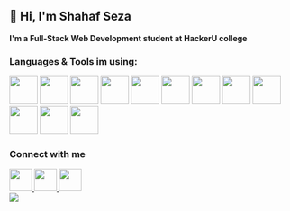 ## :wave:	 Hi, I'm Shahaf Seza 
**I'm a Full-Stack Web Development student at HackerU college**

### Languages & Tools im using:
<div>
  <img src="https://i.ibb.co/Fh765MP/html5.png" width='50'>
  <img src="https://i.ibb.co/cNBjXM9/css3.png" width='50'>
  <img src="https://i.ibb.co/M1rrKMf/javascript.png" width='50'>
  <img src="https://i.ibb.co/rk3fgDg/bootstrap-plain-wordmark-logo-icon-146620.png" width='50'>
  <img src="https://i.ibb.co/jrZqC5R/jquery.gif" width='50'>
  <img src="https://i.ibb.co/M5TXgL0/sass.png" width='50'>
  <img src="https://i.ibb.co/dJcSmx8/node.png" width='50'>
  <img src="https://i.ibb.co/yS4F2Vc/Mongo.png" width='50'>
  <img src="https://i.ibb.co/98HbrYy/sql.png" width='50'>
  <img src="https://i.ibb.co/wQY24zN/typescript.png" width='50'>
  <img src="https://i.ibb.co/h1Yx5Nn/angular.png" width='50'>
  <img src="https://i.ibb.co/bPtFR0R/react.png" width='50'> 
</div>

### Connect with me 

<div>
<a href="https://www.linkedin.com/in/shahafseza/" target="_blank">
    <img height="40" src="https://upload.wikimedia.org/wikipedia/commons/thumb/c/ca/LinkedIn_logo_initials.png/640px-LinkedIn_logo_initials.png"/>
</a>
<a href="https://www.facebook.com/ShahafSeza" target="_blank">
    <img height="40" src="https://www.botanic.co.il/wp-content/uploads/2021/05/facebook-icon-logo-C61047A9E7-seeklogo.com_.png"/>
</a>
<a href="https://www.instagram.com/shahafseza" target="_blank">
    <img height="40" src="https://upload.wikimedia.org/wikipedia/commons/thumb/e/e7/Instagram_logo_2016.svg/2048px-Instagram_logo_2016.svg.png"/>
</a>
</div>



<!--
![](https://komarev.com/ghpvc/?username=shahafrseza&color=green)
-->

<img src="https://github-readme-stats.vercel.app/api/top-langs?username=shahafrseza&layout=compact"/>
